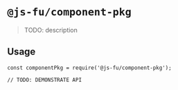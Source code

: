 # `@js-fu/component-pkg`

> TODO: description

## Usage

```
const componentPkg = require('@js-fu/component-pkg');

// TODO: DEMONSTRATE API
```
